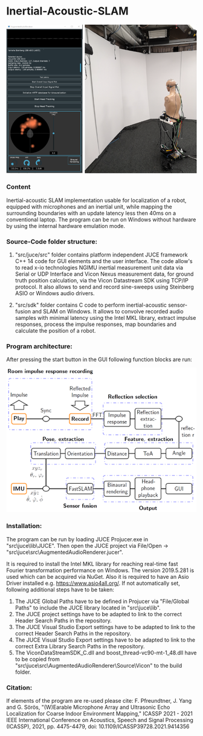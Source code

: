 # Inertial-Acoustic-SLAM
<p align="center">
<img src="images/app.png">
</p>


### Content
Inertial-acoustic SLAM implementation usable for localization of a robot, equipped with microphones and an inertial unit, while mapping the surrounding boundaries with an update latency less then 40ms on a conventional laptop.
The program can be run on Windows without hardware by using the internal hardware emulation mode.

### Source-Code folder structure:

1. "src/juce/src" folder contains platform independent JUCE framework C++ 14 code for GUI elements and the user interface. The code allow's to read x-io technologies NGIMU inertial measurement unit data via Serial or UDP Interface and Vicon Nexus measurement data, for ground truth position calculation, via the Vicon Datastream SDK using TCP/IP protocol. It also allows to send and record sine-sweeps using Steinberg ASIO or Windows audio drivers.

2. "src/sdk" folder contains C code to perform inertial-acoustic sensor-fusion and SLAM on Windows. It allows to convolve recorded audio samples with minimal latency using the Intel MKL library, extract impulse responses, process the impulse responses, map boundaries and calculate the position of a robot.

### Program architecture:
After pressing the start button in the GUI following function blocks are run:
<p align="center">
<img src="images/diagram.png">
</p>

### Installation:
The program can be run by loading JUCE Projucer.exe in "src\juce\lib\JUCE".
Then open the JUCE project via File/Open -> "src\juce\src\AugmentedAudioRenderer.jucer".

It is required to install the Intel MKL library for reaching real-time fast Fourier transformation performance on Windows. The version 2019.5.281 is used which can be acquired via NuGet. Also it is required to have an Asio Driver installed e.g. https://www.asio4all.org/.
If not automatically set, following additional steps have to be taken:

1. The JUCE Global Paths have to be defined in Projucer via "File/Global Paths" to include the JUCE library located in "src\juce\lib\".
2. The JUCE project settings have to be adapted to link to the correct Header Search Paths in the repository. 
3. The JUCE Visual Studio Export settings have to be adapted to link to the correct Header Search Paths in the repository. 
4. The JUCE Visual Studio Export settings have to be adapted to link to the correct Extra Library Search Paths in the repository. 
5. The ViconDataStreamSDK_C.dll and boost_thread-vc90-mt-1_48.dll have to be copied from "src\juce\src\AugmentedAudioRenderer\Source\Vicon" to the build folder.

### Citation:
If elements of the program are re-used please cite: 
F. Pfreundtner, J. Yang and G. Sörös, "(W)Earable Microphone Array and Ultrasonic Echo Localization for Coarse Indoor Environment Mapping," ICASSP 2021 - 2021 IEEE International Conference on Acoustics, Speech and Signal Processing (ICASSP), 2021, pp. 4475-4479, doi: 10.1109/ICASSP39728.2021.9414356
